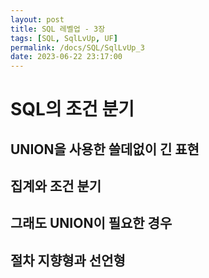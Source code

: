 ```yaml
---
layout: post
title: SQL 레벨업 - 3장
tags: [SQL, SqlLvUp, UF]
permalink: /docs/SQL/SqlLvUp_3
date: 2023-06-22 23:17:00
---
```

# SQL의 조건 분기
## UNION을 사용한 쓸데없이 긴 표현
## 집계와 조건 분기
## 그래도 UNION이 필요한 경우
## 절차 지향형과 선언형